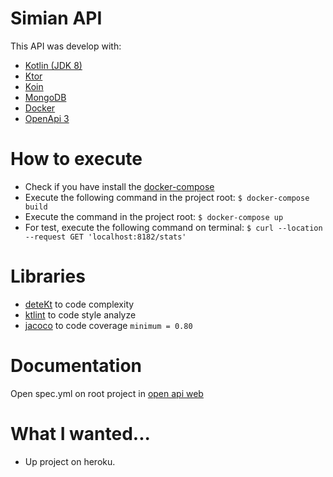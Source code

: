 # Simian API

This API was develop with: 
  - [Kotlin (JDK 8)](https://kotlinlang.org/)
  - [Ktor](https://ktor.io/)
  - [Koin](https://insert-koin.io/)
  - [MongoDB](https://www.mongodb.com/)
  - [Docker](https://www.docker.com/)
  - [OpenApi 3](https://swagger.io/docs/specification/about/)
  
# How to execute
 - Check if you have install the [docker-compose](https://docs.docker.com/compose/gettingstarted/)
 - Execute the following command in the project root: ```
                                                       $ docker-compose build
                                                       ```
 - Execute the command in the project root: ```
                                            $ docker-compose up
                                            ```
 - For test, execute the following command on terminal: ```
                                        $ curl --location --request GET 'localhost:8182/stats'
                                        ```
                                        
# Libraries
 - [deteKt](https://github.com/arturbosch/detekt) to code complexity
 - [ktlint](https://github.com/JLLeitschuh/ktlint-gradle) to code style analyze
 - [jacoco](https://gist.github.com/mrsasha/384a19f97cdeba5b5c2ea55f930fccd4) to code coverage  ```
                                                                                                   minimum = 0.80
                                                                                               ```                                                                                 
# Documentation
Open spec.yml on root project in [open api web](https://editor.swagger.io/)

# What I wanted...
 - Up project on heroku. 
